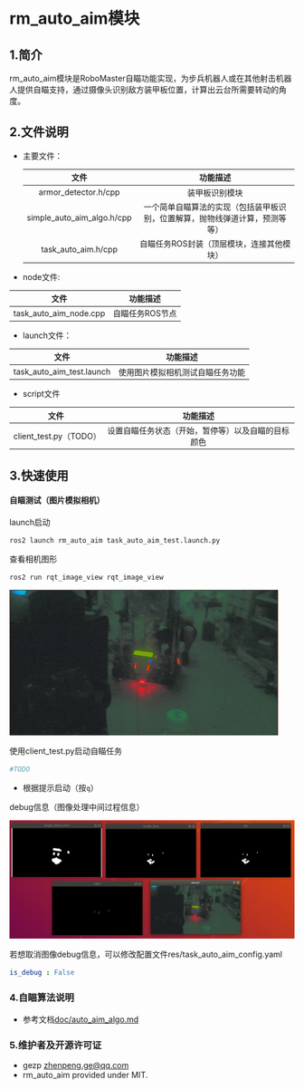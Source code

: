 # rm_auto_aim模块

## 1.简介

rm_auto_aim模块是RoboMaster自瞄功能实现，为步兵机器人或在其他射击机器人提供自瞄支持，通过摄像头识别敌方装甲板位置，计算出云台所需要转动的角度。

## 2.文件说明

* 主要文件：

  |            文件            |                           功能描述                           |
  | :------------------------: | :----------------------------------------------------------: |
  |    armor_detector.h/cpp    |                        装甲板识别模块                        |
  | simple_auto_aim_algo.h/cpp | 一个简单自瞄算法的实现（包括装甲板识别，位置解算，抛物线弹道计算，预测等等） |
  |    task_auto_aim.h/cpp     |          自瞄任务ROS封装（顶层模块，连接其他模块）           |

*  node文件:

  |          文件          |    功能描述     |
  | :--------------------: | :-------------: |
  | task_auto_aim_node.cpp | 自瞄任务ROS节点 |

* launch文件：

|           文件            |             功能描述             |
| :-----------------------: | :------------------------------: |
| task_auto_aim_test.launch | 使用图片模拟相机测试自瞄任务功能 |

* script文件

|          文件          |                      功能描述                      |
| :--------------------: | :------------------------------------------------: |
| client_test.py（TODO） | 设置自瞄任务状态（开始，暂停等）以及自瞄的目标颜色 |

## 3.快速使用

#### 自瞄测试（图片模拟相机）

launch启动

```bash
ros2 launch rm_auto_aim task_auto_aim_test.launch.py 
```

查看相机图形

```bash
ros2 run rqt_image_view rqt_image_view
```

![](res/test.png)

使用client_test.py启动自瞄任务

```bash
#TODO
```

* 根据提示启动（按`q`）

debug信息（图像处理中间过程信息）

![](doc/imgs/test_result.png)

若想取消图像debug信息，可以修改配置文件res/task_auto_aim_config.yaml

```yaml
is_debug : False
```

### 4.自瞄算法说明

* 参考文档[doc/auto_aim_algo.md](doc/auto_aim_algo.md)

### 5.维护者及开源许可证

- gezp zhenpeng.ge@qq.com
- rm_auto_aim provided under MIT.
